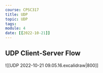 ```yaml
---
course: CPSC317
title: UDP
topic: UDP
tags:
module: 4
date: [[2022-10-21]]
---
```


## UDP Client-Server Flow

![[UDP 2022-10-21 09.05.16.excalidraw|800]]